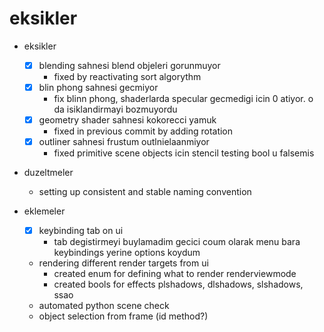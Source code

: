 # eksikler

- eksikler
    - [x] blending sahnesi blend objeleri gorunmuyor
        - fixed by reactivating sort algorythm
    - [x] blin phong sahnesi gecmiyor
        - fix blinn phong, shaderlarda specular gecmedigi icin 0 atiyor. o da isiklandirmayi bozmuyordu
    - [x] geometry shader sahnesi kokorecci yamuk
        - fixed in previous commit by adding rotation
    - [x] outliner sahnesi frustum outlnielaanmiyor
        - fixed primitive scene objects icin stencil testing bool u falsemis

- duzeltmeler
    - setting up consistent and stable naming convention


- eklemeler
    - [x] keybinding tab on ui
        - tab degistirmeyi buylamadim gecici coum olarak menu bara keybindings yerine options koydum
    - rendering different render targets  from ui
        - created enum for defining what to render renderviewmode
        - created bools for effects plshadows, dlshadows, slshadows, ssao 
    - automated python scene check
    - object selection from frame (id method?)